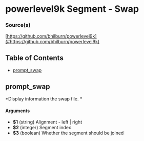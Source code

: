 # powerlevel9k Segment - Swap


### Source(s)

[https://github.com/bhilburn/powerlevel9k](#https://github.com/bhilburn/powerlevel9k)


## Table of Contents

- [prompt_swap](#prompt_swap)

## prompt_swap
*Display information the swap file. *

#### Arguments

- **$1** (string) Alignment - left | right
- **$2** (integer) Segment index
- **$3** (boolean) Whether the segment should be joined


